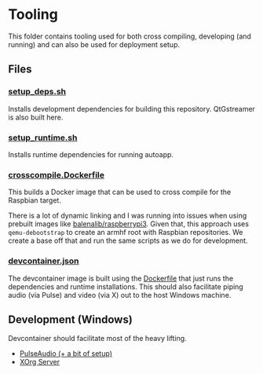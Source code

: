 # Tooling

This folder contains tooling used for both cross compiling, developing (and running) and can also be used for deployment setup.


## Files

### [setup_deps.sh](./setup_deps.sh)
Installs development dependencies for building this repository. QtGstreamer is also built here.


### [setup_runtime.sh](./setup_deps.sh)
Installs runtime dependencies for running autoapp.


### [crosscompile.Dockerfile](./crosscompile.Dockerfile)
This builds a Docker image that can be used to cross compile for the Raspbian target.

There is a lot of dynamic linking and I was running into issues when using prebuilt images like [balenalib/raspberrypi3](https://hub.docker.com/r/balenalib/raspberrypi3). Given that, this approach uses `qemu-debootstrap` to create an armhf root with Raspbian repositories. We create a base off that and run the same scripts as we do for development.


### [devcontainer.json](../.devcontainer/devcontainer.json)
The devcontainer image is built using the [Dockerfile](../.devcontainer/Dockerfile) that just runs the dependencies and runtime installations. This should also facilitate piping audio (via Pulse) and video (via X) out to the host Windows machine.



## Development (Windows)
Devcontainer should facilitate most of the heavy lifting.

- [PulseAudio (+ a bit of setup)](https://github.com/microsoft/WSL/issues/5816#issuecomment-682242686)
- [XOrg Server](https://github.com/marchaesen/vcxsrv)


